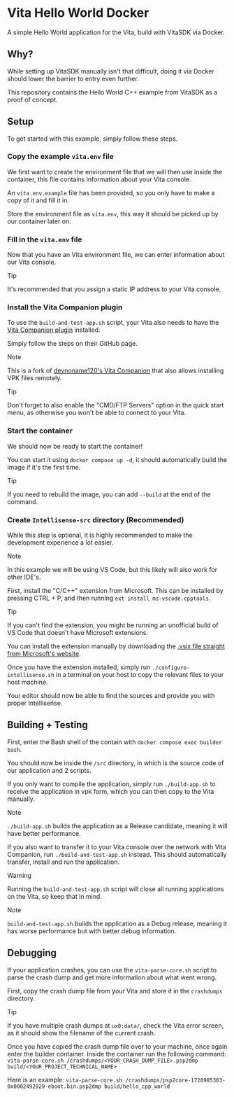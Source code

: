 # Vita Hello World Docker
A simple Hello World application for the Vita, build with VitaSDK via Docker.


## Why?
While setting up VitaSDK manually isn't that difficult, doing it via Docker should lower the barrier to entry even further.

This repository contains the Hello World C++ example from VitaSDK as a proof of concept.


## Setup
To get started with this example, simply follow these steps.

### Copy the example `vita.env` file
We first want to create the environment file that we will then use inside the container, this file contains information about your Vita console.

An `vita.env.example` file has been provided, so you only have to make a copy of it and fill it in.

Store the environment file as `vita.env`, this way it should be picked up by our container later on.

### Fill in the `vita.env` file
Now that you have an Vita environment file, we can enter information about our Vita console.

> [!TIP]
> It's recommended that you assign a static IP address to your Vita console.

### Install the Vita Companion plugin
To use the `build-and-test-app.sh` script, your Vita also needs to have the [Vita Companion plugin](https://github.com/Ibrahim778/vitacompanion) installed.

Simply follow the steps on their GitHub page.

> [!NOTE]
> This is a fork of [devnoname120's Vita Companion](https://github.com/devnoname120/vitacompanion) that also allows installing VPK files remotely.

> [!TIP]
> Don't forget to also enable the "CMD/FTP Servers" option in the quick start menu, as otherwise you won't be able to connect to your Vita.

### Start the container
We should now be ready to start the container!

You can start it using `docker compose up -d`, it should automatically build the image if it's the first time.

> [!TIP]
> If you need to rebuild the image, you can add `--build` at the end of the command.

### Create `Intellisense-src` directory (Recommended)
While this step is optional, it is highly recommended to make the development experience a lot easier.

> [!NOTE]
> In this example we will be using VS Code, but this likely will also work for other IDE's.

First, install the "C/C++" extension from Microsoft.
This can be installed by pressing CTRL + P, and then running `ext install ms-vscode.cpptools`.

> [!TIP]
> If you can't find the extension, you might be running an unofficial build of VS Code that doesn't have Microsoft extensions.
>
> You can install the extension manually by downloading the [.vsix file straight from Microsoft's website](https://marketplace.visualstudio.com/items?itemName=ms-vscode.cpptools).

Once you have the extension installed, simply run `./configure-intellisense.sh` in a terminal on your host to copy the relevant files to your host machine.

Your editor should now be able to find the sources and provide you with proper Intellisense.



## Building + Testing
First, enter the Bash shell of the contain with `docker compose exec builder bash`.

You should now be inside the `/src` directory, in which is the source code of our application and 2 scripts.

If you only want to compile the application, simply run `./build-app.sh` to receive the application in vpk form, which you can then copy to the Vita manually.

> [!NOTE]
> `./build-app.sh` builds the application as a Release candidate, meaning it will have better performance.


If you also want to transfer it to your Vita console over the network with Vita Companion, run `./build-and-test-app.sh` instead.
This should automatically transfer, install and run the application.

> [!WARNING]
> Running the `build-and-test-app.sh` script will close all running applications on the Vita, so keep that in mind.

> [!NOTE]
> `build-and-test-app.sh` builds the application as a Debug release, meaning it has worse performance but with better debug information.

## Debugging
If your application crashes, you can use the `vita-parse-core.sh` script to parse the crash dump and get more information about what went wrong.

First, copy the crash dump file from your Vita and store it in the `crashdumps` directory.

> [!TIP]
> If you have multiple crash dumps at `ux0:data/`, check the Vita error screen, as it should show the filename of the current crash.

Once you have copied the crash dump file over to your machine, once again enter the builder container.
Inside the container run the following command: `vita-parse-core.sh /crashdumps/<YOUR_CRASH_DUMP_FILE>.psp2dmp build/<YOUR_PROJECT_TECHNICAL_NAME>`

Here is an example: `vita-parse-core.sh /crashdumps/psp2core-1720985303-0x0002492929-eboot.bin.psp2dmp build/hello_cpp_world`
